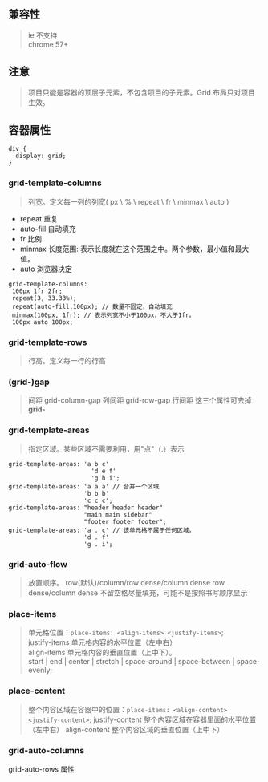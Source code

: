 ## 兼容性
> ie 不支持  
> chrome 57+

## 注意

> 项目只能是容器的顶层子元素，不包含项目的子元素。Grid 布局只对项目生效。

## 容器属性

```
div {
  display: grid;
}
```

### grid-template-columns

> 列宽。定义每一列的列宽( px \ % \ repeat \ fr \ minmax \ auto )

- repeat 重复
- auto-fill 自动填充
- fr 比例
- minmax 长度范围: 表示长度就在这个范围之中。两个参数，最小值和最大值。
- auto 浏览器决定


```
grid-template-columns: 
 100px 1fr 2fr;
 repeat(3, 33.33%);
 repeat(auto-fill,100px); // 数量不固定，自动填充
 minmax(100px, 1fr); // 表示列宽不小于100px，不大于1fr。
 100px auto 100px;
```

### grid-template-rows 

> 行高。定义每一行的行高

### (grid-)gap 

> 间距
> grid-column-gap 列间距
> grid-row-gap 行间距
> 这三个属性可去掉 **grid-**

### grid-template-areas 

> 指定区域。某些区域不需要利用，用"点"（.）表示

```
grid-template-areas: 'a b c'
                       'd e f'
                       'g h i';                     
grid-template-areas: 'a a a' // 合并一个区域  
                     'b b b'
                     'c c c';
grid-template-areas: "header header header"
                     "main main sidebar"
                     "footer footer footer";
grid-template-areas: 'a . c' // 该单元格不属于任何区域。
                     'd . f'
                     'g . i';
```

### grid-auto-flow 

> 放置顺序。
> row(默认)/column/row dense/column dense
> row dense/column dense 不留空格尽量填充，可能不是按照书写顺序显示

### place-items 

> 单元格位置：`place-items: <align-items> <justify-items>`;  
> justify-items 单元格内容的水平位置（左中右）  
> align-items 单元格内容的垂直位置（上中下）。  
> start | end | center | stretch | space-around | space-between | space-evenly;  

### place-content 

> 整个内容区域在容器中的位置：`place-items: <align-content> <justify-content>`;
> justify-content 整个内容区域在容器里面的水平位置（左中右）
> align-content 整个内容区域的垂直位置（上中下）

### grid-auto-columns 
grid-auto-rows 属性